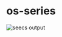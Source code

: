 # os-series
![seecs output](https://user-images.githubusercontent.com/61348658/114834424-f77c6e80-9de9-11eb-987f-2ccd43ff3522.png)

